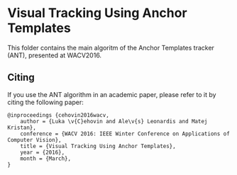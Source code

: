 Visual Tracking Using Anchor Templates
======================================

This folder contains the main algoritm of the Anchor Templates tracker (ANT), presented
at WACV2016.

Citing
------

If you use the ANT algorithm in an academic paper, please refer to
it by citing the following paper:

```
@inproceedings {cehovin2016wacv,
	author = {Luka \v{C}ehovin and Ale\v{s} Leonardis and Matej Kristan},
	conference = {WACV 2016: IEEE Winter Conference on Applications of Computer Vision},
	title = {Visual Tracking Using Anchor Templates},
	year = {2016},
	month = {March},
}
```
